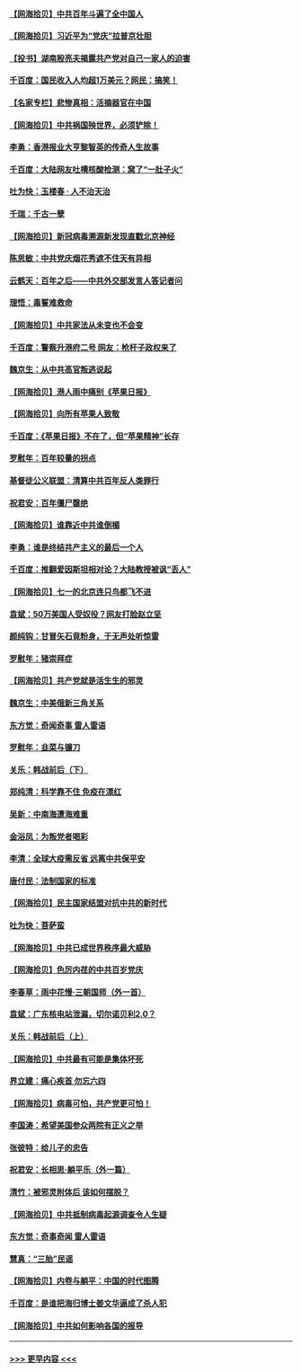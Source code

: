 #### [【网海拾贝】中共百年斗遍了全中国人](../pages/nsc993/n13060020.md?t=07030302) 
#### [【网海拾贝】习近平为“党庆”拉普京壮胆](../pages/nsc993/n13057781.md?t=07030302) 
#### [【投书】湖南殷亮夫揭露共产党对自己一家人的迫害](../pages/nsc993/n13057744.md?t=07030302) 
#### [千百度：国民收入人均超1万美元？网民：搞笑！](../pages/nsc993/n13057692.md?t=07030302) 
#### [【名家专栏】悲惨真相：活摘器官在中国](../pages/nsc993/n13056611.md?t=07030302) 
#### [【网海拾贝】中共祸国殃世界，必须铲除！](../pages/nsc993/n13056011.md?t=07030302) 
#### [李勇：香港报业大亨黎智英的传奇人生故事](../pages/nsc993/n13055258.md?t=07030302) 
#### [千百度：大陆网友吐槽核酸检测：窝了“一肚子火”](../pages/nsc993/n13055194.md?t=07030302) 
#### [吐为快：玉楼春 · 人不治天治](../pages/nsc993/n13054028.md?t=07030302) 
#### [千瑞：千古一孽](../pages/nsc993/n13054016.md?t=07030302) 
#### [【网海拾贝】新冠病毒溯源新发现直戳北京神经](../pages/nsc993/n13052425.md?t=07030302) 
#### [陈思敏：中共党庆烟花秀遮不住天有异相](../pages/nsc993/n13052020.md?t=07030302) 
#### [云鹤天：百年之后——中共外交部发言人答记者问](../pages/nsc993/n13051604.md?t=07030302) 
#### [理悟：毒誓难救命](../pages/nsc993/n13051601.md?t=07030302) 
#### [【网海拾贝】中共家法从未变也不会变](../pages/nsc993/n13050366.md?t=07030302) 
#### [千百度：警察升港府二号 网友：枪杆子政权来了](../pages/nsc993/n13050261.md?t=07030302) 
#### [魏京生：从中共高官叛逃说起](../pages/nsc993/n13048997.md?t=07030302) 
#### [【网海拾贝】港人雨中痛别《苹果日报》](../pages/nsc993/n13048941.md?t=07030302) 
#### [【网海拾贝】向所有苹果人致敬](../pages/nsc993/n13046795.md?t=07030302) 
#### [千百度：《苹果日报》不在了，但“苹果精神”长存](../pages/nsc993/n13046703.md?t=07030302) 
#### [罗慰年：百年较量的拐点](../pages/nsc993/n13046542.md?t=07030302) 
#### [基督徒公义联盟：清算中共百年反人类罪行](../pages/nsc993/n13046499.md?t=07030302) 
#### [祝君安：百年僵尸罄绝](../pages/nsc993/n13045595.md?t=07030302) 
#### [【网海拾贝】谁靠近中共谁倒楣](../pages/nsc993/n13044667.md?t=07030302) 
#### [李勇：谁是终结共产主义的最后一个人](../pages/nsc993/n13044397.md?t=07030302) 
#### [千百度：推翻爱因斯坦相对论？大陆教授被讽“丢人”](../pages/nsc993/n13043908.md?t=07030302) 
#### [【网海拾贝】七一的北京连只鸟都飞不进](../pages/nsc993/n13041377.md?t=07030302) 
#### [袁斌：50万美国人受奴役？网友打脸赵立坚](../pages/nsc993/n13041330.md?t=07030302) 
#### [颜纯钩：甘冒矢石竟粉身，于无声处听惊雷](../pages/nsc993/n13041140.md?t=07030302) 
#### [罗慰年：猪崇拜症](../pages/nsc993/n13041071.md?t=07030302) 
#### [【网海拾贝】共产党就是活生生的邪灵](../pages/nsc993/n13036627.md?t=07030302) 
#### [魏京生：中美俄新三角关系](../pages/nsc993/n13035986.md?t=07030302) 
#### [东方觉：奇闻奇事 雷人雷语](../pages/nsc993/n13035878.md?t=07030302) 
#### [罗慰年：韭菜与镰刀](../pages/nsc993/n13034374.md?t=07030302) 
#### [关乐：韩战前后（下）](../pages/nsc993/n13034113.md?t=07030302) 
#### [郑纯清：科学靠不住 免疫在漂红](../pages/nsc993/n13034093.md?t=07030302) 
#### [吴新：中南海遭海难重](../pages/nsc993/n13034084.md?t=07030302) 
#### [金浴凤：为叛党者喝彩](../pages/nsc993/n13034058.md?t=07030302) 
#### [李清：全球大疫需反省 远离中共保平安](../pages/nsc993/n13033784.md?t=07030302) 
#### [唐付民：法制国家的标准](../pages/nsc993/n13032944.md?t=07030302) 
#### [【网海拾贝】民主国家结盟对抗中共的新时代](../pages/nsc993/n13031717.md?t=07030302) 
#### [吐为快：菩萨蛮](../pages/nsc993/n13030033.md?t=07030302) 
#### [【网海拾贝】中共已成世界秩序最大威胁](../pages/nsc993/n13028138.md?t=07030302) 
#### [【网海拾贝】色厉内荏的中共百岁党庆](../pages/nsc993/n13025582.md?t=07030302) 
#### [李春草：雨中花慢‧三朝国师（外一首）](../pages/nsc993/n13025567.md?t=07030302) 
#### [袁斌：广东核电站泄漏，切尔诺贝利2.0？](../pages/nsc993/n13025475.md?t=07030302) 
#### [关乐：韩战前后（上）](../pages/nsc993/n13025387.md?t=07030302) 
#### [【网海拾贝】中共最有可能是集体坏死](../pages/nsc993/n13023101.md?t=07030302) 
#### [界立建：痛心疾首 勿忘六四](../pages/nsc993/n13022339.md?t=07030302) 
#### [【网海拾贝】病毒可怕，共产党更可怕！](../pages/nsc993/n13020728.md?t=07030302) 
#### [李国涛：希望美国参众两院有正义之举](../pages/nsc993/n13020674.md?t=07030302) 
#### [张彼特：给儿子的忠告](../pages/nsc993/n13018934.md?t=07030302) 
#### [祝君安：长相思‧躺平乐（外一篇）](../pages/nsc993/n13018923.md?t=07030302) 
#### [清竹：被邪灵附体后 该如何摆脱？](../pages/nsc993/n13018877.md?t=07030302) 
#### [【网海拾贝】中共抵制病毒起源调查令人生疑](../pages/nsc993/n13017785.md?t=07030302) 
#### [东方觉：奇事奇闻 雷人雷语](../pages/nsc993/n13017577.md?t=07030302) 
#### [慧真：“三胎”民谣](../pages/nsc993/n13017394.md?t=07030302) 
#### [【网海拾贝】内卷与躺平：中国的时代图腾](../pages/nsc993/n13016128.md?t=07030302) 
#### [千百度：是谁把海归博士姜文华逼成了杀人犯](../pages/nsc993/n13015218.md?t=07030302) 
#### [【网海拾贝】中共如何影响各国的报导](../pages/nsc993/n13012599.md?t=07030302) 

----
#### [ >>> 更早内容 <<< ](../indexes/nsc993-earlier.md)
